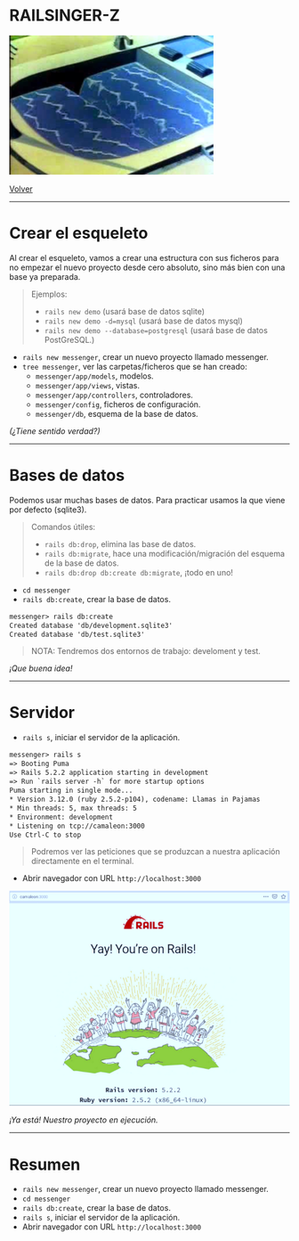 
# RAILSINGER-Z

![](images/piscina.png)

[Volver](README.md)

---

# Crear el esqueleto

Al crear el esqueleto, vamos a crear una estructura con sus ficheros para no empezar el nuevo proyecto desde cero absoluto, sino más bien con una base ya preparada.

> Ejemplos:
>
> * `rails new demo` (usará base de datos sqlite)
> * `rails new demo -d=mysql` (usará base de datos mysql)
> * `rails new demo --database=postgresql` (usará base de datos PostGreSQL.)

* `rails new messenger`, crear un nuevo proyecto llamado messenger.
* `tree messenger`, ver las carpetas/ficheros que se han creado:
    * `messenger/app/models`, modelos.
    * `messenger/app/views`, vistas.
    * `messenger/app/controllers`, controladores.
    * `messenger/config`, ficheros de configuración.
    * `messenger/db`, esquema de la base de datos.

_(¿Tiene sentido verdad?)_

---

# Bases de datos

Podemos usar muchas bases de datos. Para practicar usamos la que viene por defecto (sqlite3).

> Comandos útiles:
>
> * `rails db:drop`, elimina las base de datos.
> * `rails db:migrate`, hace una modificación/migración del esquema de la base de datos.
> * `rails db:drop db:create db:migrate`, ¡todo en uno!

* `cd messenger`
* `rails db:create`, crear la base de datos.    

```
messenger> rails db:create
Created database 'db/development.sqlite3'
Created database 'db/test.sqlite3'
```
> NOTA: Tendremos dos entornos de trabajo: develoment y test.

_¡Que buena idea!_

---

# Servidor

* `rails s`, iniciar el servidor de la aplicación.
```
messenger> rails s
=> Booting Puma
=> Rails 5.2.2 application starting in development
=> Run `rails server -h` for more startup options
Puma starting in single mode...
* Version 3.12.0 (ruby 2.5.2-p104), codename: Llamas in Pajamas
* Min threads: 5, max threads: 5
* Environment: development
* Listening on tcp://camaleon:3000
Use Ctrl-C to stop

```

> Podremos ver las peticiones que se produzcan a nuestra aplicación directamente en el terminal.

* Abrir navegador con URL `http://localhost:3000`

![](images/02-localhost3000.png)

_¡Ya está! Nuestro proyecto en ejecución._

---

# Resumen

* `rails new messenger`, crear un nuevo proyecto llamado messenger.
* `cd messenger`
* `rails db:create`, crear la base de datos.    
* `rails s`, iniciar el servidor de la aplicación.
* Abrir navegador con URL `http://localhost:3000`
